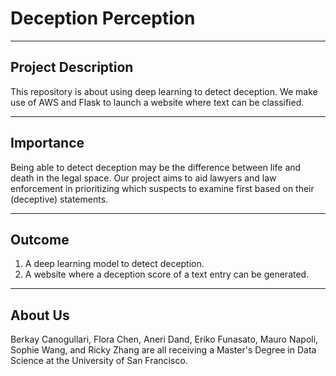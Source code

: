 # Deception Perception

----
Project Description
----

This repository is about using deep learning to detect deception.
We make use of AWS and Flask to launch a website where text can be classified.

----
Importance
----

Being able to detect deception may be the difference between life and death in the legal space. Our project aims to aid lawyers and law enforcement in prioritizing which suspects to examine first based on their (deceptive) statements.

----
Outcome
----

1. A deep learning model to detect deception.
1. A website where a deception score of a text entry can be generated.

----
About Us
----
Berkay Canogullari, Flora Chen, Aneri Dand, Eriko Funasato, Mauro Napoli, Sophie Wang, and Ricky Zhang are all receiving a Master's Degree in Data Science at the University of San Francisco.
